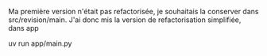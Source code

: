 Ma première version n'était pas refactorisée, je souhaitais la conserver dans src/revision/main.
J'ai donc mis la version de refactorisation simplifiée, dans app 

uv run app/main.py
